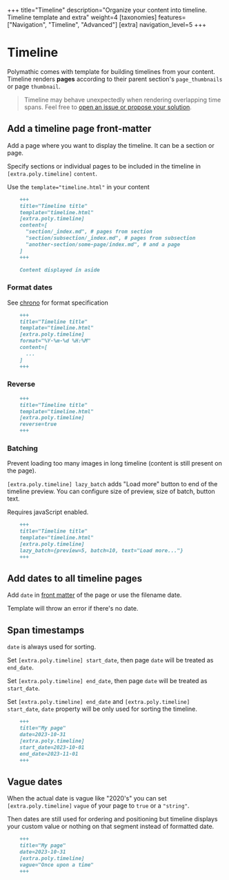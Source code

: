 +++
title="Timeline"
description="Organize your content into timeline. Timeline template and extra"
weight=4
[taxonomies]
features=["Navigation", "Timeline", "Advanced"]
[extra]
navigation_level=5
+++

# Timeline

Polymathic comes with template for building timelines from your content. Timeline renders **pages** according to their parent section's `page_thumbnails` or page `thumbnail`.

> Timeline may behave unexpectedly when rendering overlapping time spans. Feel free to [open an issue or propose your solution](https://github.com/anvlkv/polymathic/issues).

## Add a timeline page front-matter

Add a page where you want to display the timeline. It can be a section or page.

Specify sections or individual pages to be included in the timeline in `[extra.poly.timeline]` `content`.

Use the `template="timeline.html"` in your content 

```md
    +++
    title="Timeline title"
    template="timeline.html"
    [extra.poly.timeline]
    content=[
      "section/_index.md", # pages from section
      "section/subsection/_index.md", # pages from subsection 
      "another-section/some-page/index.md", # and a page
    ]
    +++

    Content displayed in aside
```

### Format dates

See [chrono](https://docs.rs/chrono/0.4.31/chrono/format/strftime/index.html) for format specification

```md
    +++
    title="Timeline title"
    template="timeline.html"
    [extra.poly.timeline]
    format="%Y-%m-%d %H:%M"
    content=[
      ...
    ]
    +++
```

### Reverse

```md
    +++
    title="Timeline title"
    template="timeline.html"
    [extra.poly.timeline]
    reverse=true
    +++
```

### Batching

Prevent loading too many images in long timeline (content is still present on the page).

`[extra.poly.timeline] lazy_batch` adds "Load more" button to end of the timeline preview. You can configure size of preview, size of batch, button text.

Requires javaScript enabled.

```md
    +++
    title="Timeline title"
    template="timeline.html"
    [extra.poly.timeline]
    lazy_batch={preview=5, batch=10, text="Load more..."}
    +++
```


## Add dates to all timeline pages

Add `date` in [front matter](https://www.getzola.org/documentation/content/page/#front-matter) of the page or use the filename date.

Template will throw an error if there's no date.

## Span timestamps

`date` is always used for sorting.

Set `[extra.poly.timeline] start_date`, then page `date` will be treated as `end_date`.

Set `[extra.poly.timeline] end_date`, then page `date` will be treated as `start_date`.

Set `[extra.poly.timeline] end_date` and `[extra.poly.timeline] start_date`, `date` property will be only used for sorting the timeline.

```md 
    +++
    title="My page"
    date=2023-10-31
    [extra.poly.timeline] 
    start_date=2023-10-01
    end_date=2023-11-01
    +++
```

## Vague dates

When the actual date is vague like "2020's" you can set `[extra.poly.timeline]` `vague` of your page to `true` or a `"string"`.

Then dates are still used for ordering and positioning but timeline displays your custom value or nothing on that segment instead of formatted date.

```md 
    +++
    title="My page"
    date=2023-10-31
    [extra.poly.timeline] 
    vague="Once upon a time"
    +++
```